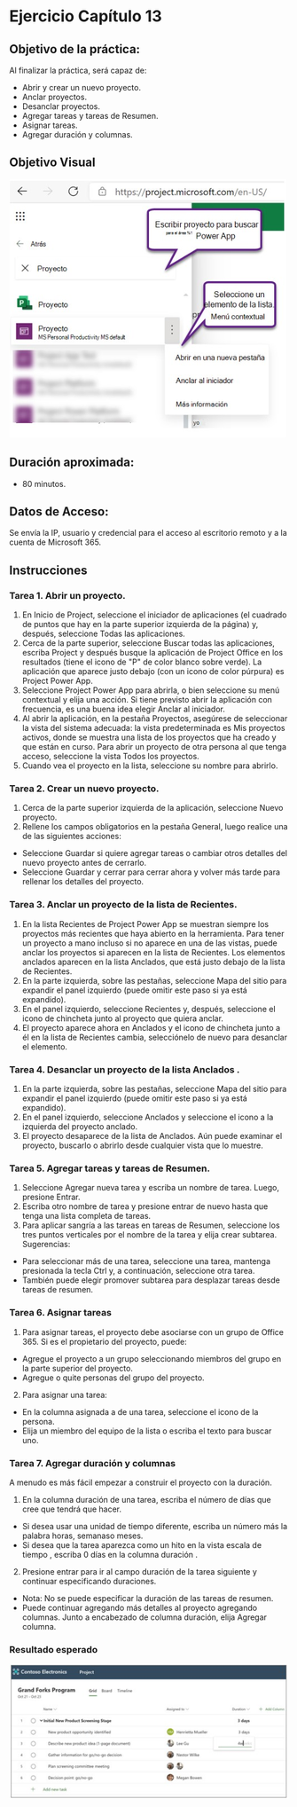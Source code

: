 # Ejercicio Capítulo 13

## Objetivo de la práctica:
Al finalizar la práctica, será capaz de:
- Abrir y crear un nuevo proyecto.
- Anclar proyectos.
- Desanclar proyectos.
- Agregar tareas y tareas de Resumen.
- Asignar tareas.
- Agregar duración y columnas.

## Objetivo Visual 

![diagrama1](../images/13.1.jpg)

## Duración aproximada:
- 80 minutos.

## Datos de Acceso:
Se envía la IP, usuario y credencial para el acceso al escritorio remoto y a la cuenta de Microsoft 365.

## Instrucciones 
<!-- Proporciona pasos detallados sobre cómo configurar y administrar sistemas, implementar soluciones de software, realizar pruebas de seguridad, o cualquier otro escenario práctico relevante para el campo de la tecnología de la información -->
### Tarea 1. Abrir un proyecto.
1. En Inicio de Project, seleccione el iniciador de aplicaciones (el cuadrado de puntos que hay en la parte superior izquierda de la página) y, después, seleccione Todas las aplicaciones. 
2. Cerca de la parte superior, seleccione Buscar todas las aplicaciones, escriba Project y después busque la aplicación de Project Office en los resultados (tiene el icono de "P" de color blanco sobre verde). La aplicación que aparece justo debajo (con un icono de color púrpura) es Project Power App.
3. Seleccione Project Power App para abrirla, o bien seleccione su menú contextual y elija una acción. Si tiene previsto abrir la aplicación con frecuencia, es una buena idea elegir Anclar al iniciador.
4. Al abrir la aplicación, en la pestaña Proyectos, asegúrese de seleccionar la vista del sistema adecuada: la vista predeterminada es Mis proyectos activos, donde se muestra una lista de los proyectos que ha creado y que están en curso. Para abrir un proyecto de otra persona al que tenga acceso, seleccione la vista Todos los proyectos.
5. Cuando vea el proyecto en la lista, seleccione su nombre para abrirlo.

### Tarea 2. Crear un nuevo proyecto.
1. Cerca de la parte superior izquierda de la aplicación, seleccione Nuevo proyecto.
2. Rellene los campos obligatorios en la pestaña General, luego realice una de las siguientes acciones:
- Seleccione Guardar si quiere agregar tareas o cambiar otros detalles del nuevo proyecto antes de cerrarlo.
- Seleccione Guardar y cerrar para cerrar ahora y volver más tarde para rellenar los detalles del proyecto.

### Tarea 3. Anclar un proyecto de la lista de Recientes.
1. En la lista Recientes de Project Power App se muestran siempre los proyectos más recientes que haya abierto en la herramienta. Para tener un proyecto a mano incluso si no aparece en una de las vistas, puede anclar los proyectos si aparecen en la lista de Recientes. Los elementos anclados aparecen en la lista Anclados, que está justo debajo de la lista de Recientes.
2. En la parte izquierda, sobre las pestañas, seleccione Mapa del sitio para expandir el panel izquierdo (puede omitir este paso si ya está expandido).
3. En el panel izquierdo, seleccione Recientes y, después, seleccione el icono de chincheta junto al proyecto que quiera anclar.
4. El proyecto aparece ahora en Anclados y el icono de chincheta junto a él en la lista de Recientes cambia, selecciónelo de nuevo para desanclar el elemento.

### Tarea 4. Desanclar un proyecto de la lista Anclados .
1. En la parte izquierda, sobre las pestañas, seleccione Mapa del sitio para expandir el panel izquierdo (puede omitir este paso si ya está expandido).
2. En el panel izquierdo, seleccione Anclados y seleccione el icono a la izquierda del proyecto anclado.
3. El proyecto desaparece de la lista de Anclados. Aún puede examinar el proyecto, buscarlo o abrirlo desde cualquier vista que lo muestre.

### Tarea 5. Agregar tareas y tareas de Resumen.
1. Seleccione Agregar nueva tarea y escriba un nombre de tarea. Luego, presione Entrar.
2. Escriba otro nombre de tarea y presione entrar de nuevo hasta que tenga una lista completa de tareas.
3. Para aplicar sangría a las tareas en tareas de Resumen, seleccione los tres puntos verticales por el nombre de la tarea y elija crear subtarea. Sugerencias:
- Para seleccionar más de una tarea, seleccione una tarea, mantenga presionada la tecla Ctrl y, a continuación, seleccione otra tarea.
- También puede elegir promover subtarea para desplazar tareas desde tareas de resumen.

### Tarea 6. Asignar tareas
1. Para asignar tareas, el proyecto debe asociarse con un grupo de Office 365. Si es el propietario del proyecto, puede:
- Agregue el proyecto a un grupo seleccionando miembros del grupo en la parte superior del proyecto.
- Agregue o quite personas del grupo del proyecto.
2. Para asignar una tarea:
- En la columna asignada a de una tarea, seleccione el icono de la persona.
- Elija un miembro del equipo de la lista o escriba el texto para buscar uno.

### Tarea 7. Agregar duración y columnas
A menudo es más fácil empezar a construir el proyecto con la duración.
1. En la columna duración de una tarea, escriba el número de días que cree que tendrá que hacer.
- Si desea usar una unidad de tiempo diferente, escriba un número más la palabra horas, semanaso meses.
- Si desea que la tarea aparezca como un hito en la vista escala de tiempo , escriba 0 días en la columna duración .
2. Presione entrar para ir al campo duración de la tarea siguiente y continuar especificando duraciones.
- Nota: No se puede especificar la duración de las tareas de resumen.
- Puede continuar agregando más detalles al proyecto agregando columnas. Junto a encabezado de columna duración, elija Agregar columna.
  
### Resultado esperado

![imagen resultado](../images/13.2.jpg)
